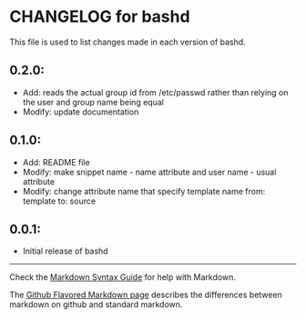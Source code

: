 # CHANGELOG for bashd

This file is used to list changes made in each version of bashd.

## 0.2.0:

* Add: reads the actual group id from /etc/passwd rather than relying on
	the user and group name being equal
* Modify: update documentation

## 0.1.0:

* Add: README file
* Modify: make snippet name - name attribute and user name - usual attribute
* Modify: change attribute name that specify template name from: template to: source

## 0.0.1:

* Initial release of bashd

- - -
Check the [Markdown Syntax Guide](http://daringfireball.net/projects/markdown/syntax) for help with Markdown.

The [Github Flavored Markdown page](http://github.github.com/github-flavored-markdown/) describes the differences between markdown on github and standard markdown.
